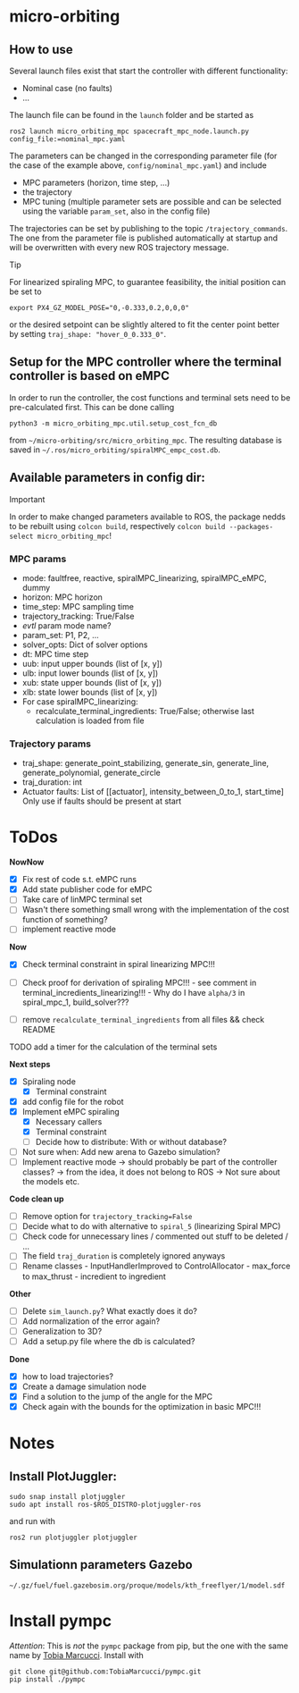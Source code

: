 # micro-orbiting

## How to use

Several launch files exist that start the controller with different functionality:
- Nominal case (no faults)
- ...

The launch file can be found in the `launch` folder and be started as
```
ros2 launch micro_orbiting_mpc spacecraft_mpc_node.launch.py config_file:=nominal_mpc.yaml
```

The parameters can be changed in the corresponding parameter file (for the case of the example above, `config/nominal_mpc.yaml`) and include
- MPC parameters (horizon, time step, ...)
- the trajectory
- MPC tuning (multiple parameter sets are possible and can be selected using the variable `param_set`, also in the config file)

The trajectories can be set by publishing to the topic `/trajectory_commands`. The one from the parameter file is published automatically at startup and will be overwritten with every new ROS trajectory message.

> [!TIP]
> For linearized spiraling MPC, to guarantee feasibility, the initial position can be set to
> ```
> export PX4_GZ_MODEL_POSE="0,-0.333,0.2,0,0,0"
> ```
> or the desired setpoint can be slightly altered to fit the center point better by setting `traj_shape: "hover_0_0.333_0"`.

## Setup for the MPC controller where the terminal controller is based on eMPC
In order to run the controller, the cost functions and terminal sets need to be pre-calculated first. This can be done calling
```
python3 -m micro_orbiting_mpc.util.setup_cost_fcn_db
```
from `~/micro-orbiting/src/micro_orbiting_mpc`. The resulting database is saved in `~/.ros/micro_orbiting/spiralMPC_empc_cost.db`.

## Available parameters in config dir:

> [!IMPORTANT]
> In order to make changed parameters available to ROS, the package nedds to be rebuilt using
> `colcon build`, respectively `colcon build --packages-select micro_orbiting_mpc`!

### MPC params
- mode: faultfree, reactive, spiralMPC_linearizing, spiralMPC_eMPC, dummy
- horizon: MPC horizon
- time_step: MPC sampling time
- trajectory_tracking: True/False
- *evtl* param mode name?
- param_set: P1, P2, ...
- solver_opts: Dict of solver options
- dt: MPC time step
- uub: input upper bounds (list of [x, y])
- ulb: input lower bounds (list of [x, y])
- xub: state upper bounds (list of [x, y])
- xlb: state lower bounds (list of [x, y])
- For case spiralMPC_linearizing: 
    - recalculate_terminal_ingredients: True/False; otherwise last calculation is loaded from file

### Trajectory params
- traj_shape: generate_point_stabilizing, generate_sin, generate_line, generate_polynomial, generate_circle
- traj_duration: int
- Actuator faults: List of [[actuator], intensity_between_0_to_1, start_time]
                Only use if faults should be present at start

# ToDos

**NowNow**
- [x] Fix rest of code s.t. eMPC runs
- [x] Add state publisher code for eMPC
- [ ] Take care of linMPC terminal set
- [ ] Wasn't there something small wrong with the implementation of the cost function of something?
- [ ] implement reactive mode

**Now**
- [x] Check terminal constraint in spiral linearizing MPC!!!
- [ ] Check proof for derivation of spiraling MPC!!! 
        - see comment in terminal_incredients_linearizing!!!
        - Why do I have `alpha/3` in spiral_mpc_1, build_solver???
- [ ] remove `recalculate_terminal_ingredients` from all files && check README


TODO add a timer for the calculation of the terminal sets

**Next steps**
- [x] Spiraling node
    - [x] Terminal constraint
- [x] add config file for the robot
- [x] Implement eMPC spiraling
    - [x] Necessary callers
    - [x] Terminal constraint
    - [ ] Decide how to distribute: With or without database?
- [ ] Not sure when: Add new arena to Gazebo simulation?
- [ ] Implement reactive mode
        → should probably be part of the controller classes?
            → from the idea, it does not belong to ROS
            → Not sure about the models etc.

**Code clean up**
- [ ] Remove option for `trajectory_tracking=False`
- [ ] Decide what to do with alternative to `spiral_5` (linearizing Spiral MPC)
- [ ] Check code for unnecessary lines / commented out stuff to be deleted / ...
- [ ] The field `traj_duration` is completely ignored anyways
- [ ] Rename classes 
        - InputHandlerImproved to ControlAllocator
        - max_force to max_thrust
        - incredient to ingredient

**Other**
- [ ] Delete `sim_launch.py`? What exactly does it do?
- [ ] Add normalization of the error again?
- [ ] Generalization to 3D?
- [ ] Add a setup.py file where the db is calculated?

**Done**
- [x] how to load trajectories?
- [x] Create a damage simulation node
- [x] Find a solution to the jump of the angle for the MPC
- [x] Check again with the bounds for the optimization in basic MPC!!!

# Notes

## Install PlotJuggler:
```
sudo snap install plotjuggler
sudo apt install ros-$ROS_DISTRO-plotjuggler-ros
```
and run with
```
ros2 run plotjuggler plotjuggler
```

## Simulationn parameters Gazebo
```
~/.gz/fuel/fuel.gazebosim.org/proque/models/kth_freeflyer/1/model.sdf
```

# Install pympc
_Attention_: This is _not_ the `pympc` package from pip, but the one with the same name by [Tobia Marcucci](https://www.ece.ucsb.edu/people/faculty/tobia-marcucci). Install with
```
git clone git@github.com:TobiaMarcucci/pympc.git
pip install ./pympc
```
